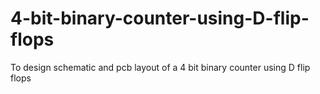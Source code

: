 # 4-bit-binary-counter-using-D-flip-flops
To design schematic and pcb layout of a 4 bit binary counter using D flip flops
